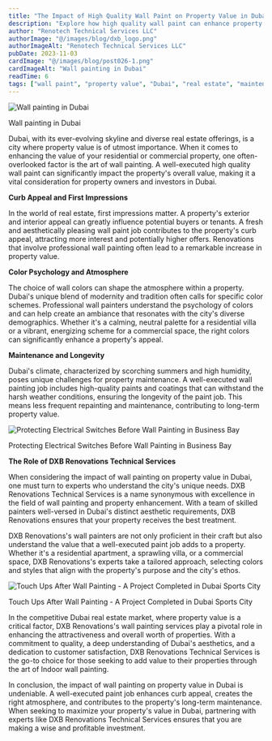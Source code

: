 ```yaml
---
title: "The Impact of High Quality Wall Paint on Property Value in Dubai"
description: "Explore how high quality wall paint can enhance property value in Dubai, with insights on color psychology, maintenance, and professional services."
author: "Renotech Technical Services LLC"
authorImage: "@/images/blog/dxb_logo.png"
authorImageAlt: "Renotech Technical Services LLC"
pubDate: 2023-11-03
cardImage: "@/images/blog/post026-1.png"
cardImageAlt: "Wall painting in Dubai"
readTime: 6
tags: ["wall paint", "property value", "Dubai", "real estate", "maintenance"]
---
```


![Wall painting in Dubai](@/images/blog/post026-1.png "Wall painting in Dubai")

Wall painting in Dubai

Dubai, with its ever-evolving skyline and diverse real estate offerings, is a city where property value is of utmost importance. When it comes to enhancing the value of your residential or commercial property, one often-overlooked factor is the art of wall painting. A well-executed high quality wall paint can significantly impact the property's overall value, making it a vital consideration for property owners and investors in Dubai.

**Curb Appeal and First Impressions**

In the world of real estate, first impressions matter. A property's exterior and interior appeal can greatly influence potential buyers or tenants. A fresh and aesthetically pleasing wall paint job contributes to the property's curb appeal, attracting more interest and potentially higher offers. Renovations that involve professional wall painting often lead to a remarkable increase in property value.

**Color Psychology and Atmosphere**

The choice of wall colors can shape the atmosphere within a property. Dubai's unique blend of modernity and tradition often calls for specific color schemes. Professional wall painters understand the psychology of colors and can help create an ambiance that resonates with the city's diverse demographics. Whether it's a calming, neutral palette for a residential villa or a vibrant, energizing scheme for a commercial space, the right colors can significantly enhance a property's appeal.

**Maintenance and Longevity**

Dubai's climate, characterized by scorching summers and high humidity, poses unique challenges for property maintenance. A well-executed wall painting job includes high-quality paints and coatings that can withstand the harsh weather conditions, ensuring the longevity of the paint job. This means less frequent repainting and maintenance, contributing to long-term property value.

  

![Protecting Electrical Switches Before Wall Painting in Business Bay](https://img1.wsimg.com/isteam/ip/c49a412a-7d5c-4c86-b371-17b58bdd84ac/DSC_0112.JPG/:/rs=w:1280 "Protecting Electrical Switches Before Wall Painting in Business Bay")

Protecting Electrical Switches Before Wall Painting in Business Bay

**The Role of DXB Renovations Technical Services**

When considering the impact of wall painting on property value in Dubai, one must turn to experts who understand the city's unique needs. DXB Renovations Technical Services is a name synonymous with excellence in the field of wall painting and property enhancement. With a team of skilled painters well-versed in Dubai's distinct aesthetic requirements, DXB Renovations ensures that your property receives the best treatment.

DXB Renovations's wall painters are not only proficient in their craft but also understand the value that a well-executed paint job adds to a property. Whether it's a residential apartment, a sprawling villa, or a commercial space, DXB Renovations's experts take a tailored approach, selecting colors and styles that align with the property's purpose and the city's ethos.

![Touch Ups After Wall Painting - A Project Completed in Dubai Sports City](https://img1.wsimg.com/isteam/ip/c49a412a-7d5c-4c86-b371-17b58bdd84ac/DSC_0008.jpg/:/rs=w:1280 "Touch Ups After Wall Painting - A Project Completed in Dubai Sports City")

Touch Ups After Wall Painting - A Project Completed in Dubai Sports City

In the competitive Dubai real estate market, where property value is a critical factor, DXB Renovations's wall painting services play a pivotal role in enhancing the attractiveness and overall worth of properties. With a commitment to quality, a deep understanding of Dubai's aesthetics, and a dedication to customer satisfaction, DXB Renovations Technical Services is the go-to choice for those seeking to add value to their properties through the art of Indoor wall painting.

In conclusion, the impact of wall painting on property value in Dubai is undeniable. A well-executed paint job enhances curb appeal, creates the right atmosphere, and contributes to the property's long-term maintenance. When seeking to maximize your property's value in Dubai, partnering with experts like DXB Renovations Technical Services ensures that you are making a wise and profitable investment.